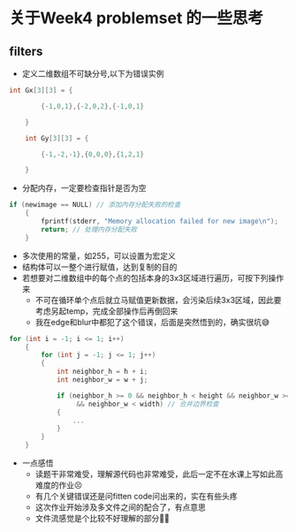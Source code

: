 # 关于Week4 problemset 的一些思考
## filters
* 定义二维数组不可缺分号,以下为错误实例
```c
int Gx[3][3] = {

        {-1,0,1},{-2,0,2},{-1,0,1}

    }

    int Gy[3][3] = {

        {-1,-2,-1},{0,0,0},{1,2,1}

    }
```
- 分配内存，一定要检查指针是否为空
```c
if (newimage == NULL) // 添加内存分配失败的检查
    {
        fprintf(stderr, "Memory allocation failed for new image\n");
        return; // 处理内存分配失败
    }
```
- 多次使用的常量，如255，可以设置为宏定义
- 结构体可以一整个进行赋值，达到复制的目的
- 若想要对二维数组中的每个点的包括本身的3x3区域进行遍历，可按下列操作来
	- 不可在循环单个点后就立马赋值更新数据，会污染后续3x3区域，因此要考虑另起temp，完成全部操作后再倒回来
	- 我在edge和blur中都犯了这个错误，后面是突然悟到的，确实很坑😅
```c
for (int i = -1; i <= 1; i++)
	{
		for (int j = -1; j <= 1; j++)
		{
			int neighbor_h = h + i;
			int neighbor_w = w + j;

			if (neighbor_h >= 0 && neighbor_h < height && neighbor_w >= 0
				 && neighbor_w < width) // 合并边界检查
			{
				...
			}
		}
	}
```
- 一点感悟
	- 读题干非常难受，理解源代码也非常难受，此后一定不在水课上写如此高难度的作业😣
	- 有几个关键错误还是问fitten code问出来的，实在有些头疼
	- 这次作业开始涉及多文件之间的配合了，有点意思
	- 文件流感觉是个比较不好理解的部分🤨🤨

